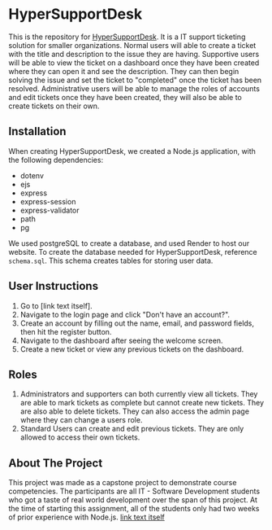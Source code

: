 # HyperSupportDesk
This is the repository for [HyperSupportDesk]([url](https://hypersupportdesk.onrender.com/)). It is a IT support ticketing solution for smaller organizations. Normal  users will able to create a ticket with the title and description to the issue they are having. Supportive users will be able to view the ticket on a dashboard once they have been created where they can open it and see the description. They can then begin solving the issue and set the ticket to "completed" once the ticket has been resolved. Administrative users will be able to manage the roles of accounts and edit tickets once they have been created, they will also be able to create tickets on their own.

## Installation
When creating HyperSupportDesk, we created a Node.js application, with the following dependencies:
- dotenv
- ejs
- express
- express-session
- express-validator
- path
- pg

We used postgreSQL to create a database, and used Render to host our website.
To create the database needed for HyperSupportDesk, reference <code>schema.sql</code>.
This schema creates tables for storing user data.

## User Instructions
<ol>
  <li>Go to [link text itself].</li>
  <li>Navigate to the login page and click "Don't have an account?".</li>
  <li>Create an account by filling out the name, email, and password fields, then hit the register button.</li>
  <li>Navigate to the dashboard after seeing the welcome screen.</li>
  <li>Create a new ticket or view any previous tickets on the dashboard.</li>
</ol>

## Roles
<ol>
  <li>Administrators and supporters can both currently view all tickets. They are able to mark tickets as complete but cannot create new tickets. They are also able to delete tickets. They can also access the admin page where they can change a users role.</li>
  <li>Standard Users can create and edit previous tickets. They are only allowed to access their own tickets.</li>
</ol>

## About The Project
This project was made as a capstone project to demonstrate course competencies.
The participants are all IT - Software Development students who got a taste of real world development over the span of this project. At the time of starting this assignment, all of the students only had two weeks of prior experience with Node.js.
[link text itself]

[HyperSupportDesk]: http://hypersupportdesk.onrender.com
[link text itself]: http://hypersupportdesk.onrender.com

